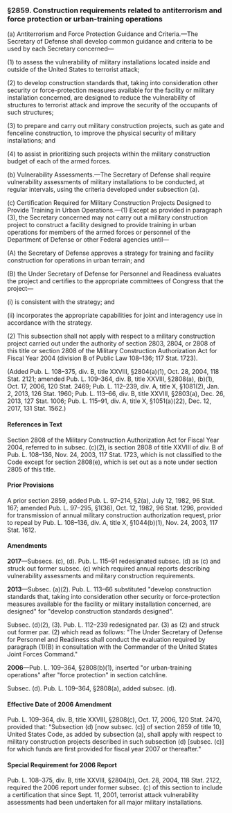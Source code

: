 ### §2859. Construction requirements related to antiterrorism and force protection or urban-training operations ###

(a) Antiterrorism and Force Protection Guidance and Criteria.—The Secretary of Defense shall develop common guidance and criteria to be used by each Secretary concerned—

(1) to assess the vulnerability of military installations located inside and outside of the United States to terrorist attack;

(2) to develop construction standards that, taking into consideration other security or force-protection measures available for the facility or military installation concerned, are designed to reduce the vulnerability of structures to terrorist attack and improve the security of the occupants of such structures;

(3) to prepare and carry out military construction projects, such as gate and fenceline construction, to improve the physical security of military installations; and

(4) to assist in prioritizing such projects within the military construction budget of each of the armed forces.

(b) Vulnerability Assessments.—The Secretary of Defense shall require vulnerability assessments of military installations to be conducted, at regular intervals, using the criteria developed under subsection (a).

(c) Certification Required for Military Construction Projects Designed to Provide Training in Urban Operations.—(1) Except as provided in paragraph (3), the Secretary concerned may not carry out a military construction project to construct a facility designed to provide training in urban operations for members of the armed forces or personnel of the Department of Defense or other Federal agencies until—

(A) the Secretary of Defense approves a strategy for training and facility construction for operations in urban terrain; and

(B) the Under Secretary of Defense for Personnel and Readiness evaluates the project and certifies to the appropriate committees of Congress that the project—

(i) is consistent with the strategy; and

(ii) incorporates the appropriate capabilities for joint and interagency use in accordance with the strategy.

(2) This subsection shall not apply with respect to a military construction project carried out under the authority of section 2803, 2804, or 2808 of this title or section 2808 of the Military Construction Authorization Act for Fiscal Year 2004 (division B of Public Law 108–136; 117 Stat. 1723).

(Added Pub. L. 108–375, div. B, title XXVIII, §2804(a)(1), Oct. 28, 2004, 118 Stat. 2121; amended Pub. L. 109–364, div. B, title XXVIII, §2808(a), (b)(1), Oct. 17, 2006, 120 Stat. 2469; Pub. L. 112–239, div. A, title X, §1081(2), Jan. 2, 2013, 126 Stat. 1960; Pub. L. 113–66, div. B, title XXVIII, §2803(a), Dec. 26, 2013, 127 Stat. 1006; Pub. L. 115–91, div. A, title X, §1051(a)(22), Dec. 12, 2017, 131 Stat. 1562.)

#### References in Text ####

Section 2808 of the Military Construction Authorization Act for Fiscal Year 2004, referred to in subsec. (c)(2), is section 2808 of title XXVIII of div. B of Pub. L. 108–136, Nov. 24, 2003, 117 Stat. 1723, which is not classified to the Code except for section 2808(e), which is set out as a note under section 2805 of this title.

#### Prior Provisions ####

A prior section 2859, added Pub. L. 97–214, §2(a), July 12, 1982, 96 Stat. 167; amended Pub. L. 97–295, §1(36), Oct. 12, 1982, 96 Stat. 1296, provided for transmission of annual military construction authorization request, prior to repeal by Pub. L. 108–136, div. A, title X, §1044(b)(1), Nov. 24, 2003, 117 Stat. 1612.

#### Amendments ####

**2017**—Subsecs. (c), (d). Pub. L. 115–91 redesignated subsec. (d) as (c) and struck out former subsec. (c) which required annual reports describing vulnerability assessments and military construction requirements.

**2013**—Subsec. (a)(2). Pub. L. 113–66 substituted "develop construction standards that, taking into consideration other security or force-protection measures available for the facility or military installation concerned, are designed" for "develop construction standards designed".

Subsec. (d)(2), (3). Pub. L. 112–239 redesignated par. (3) as (2) and struck out former par. (2) which read as follows: "The Under Secretary of Defense for Personnel and Readiness shall conduct the evaluation required by paragraph (1)(B) in consultation with the Commander of the United States Joint Forces Command."

**2006**—Pub. L. 109–364, §2808(b)(1), inserted "or urban-training operations" after "force protection" in section catchline.

Subsec. (d). Pub. L. 109–364, §2808(a), added subsec. (d).

#### Effective Date of 2006 Amendment ####

Pub. L. 109–364, div. B, title XXVIII, §2808(c), Oct. 17, 2006, 120 Stat. 2470, provided that: "Subsection (d) [now subsec. (c)] of section 2859 of title 10, United States Code, as added by subsection (a), shall apply with respect to military construction projects described in such subsection (d) [subsec. (c)] for which funds are first provided for fiscal year 2007 or thereafter."

#### Special Requirement for 2006 Report ####

Pub. L. 108–375, div. B, title XXVIII, §2804(b), Oct. 28, 2004, 118 Stat. 2122, required the 2006 report under former subsec. (c) of this section to include a certification that since Sept. 11, 2001, terrorist attack vulnerability assessments had been undertaken for all major military installations.